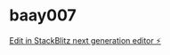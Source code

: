 # baay007

[Edit in StackBlitz next generation editor ⚡️](https://stackblitz.com/~/github.com/hotwellkz/baay007)